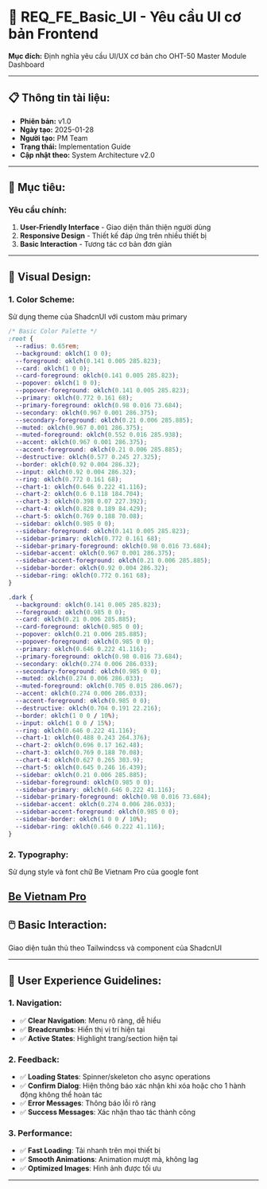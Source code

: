 # 🎨 REQ_FE_Basic_UI - Yêu cầu UI cơ bản Frontend

**Mục đích:** Định nghĩa yêu cầu UI/UX cơ bản cho OHT-50 Master Module Dashboard

---

## 📋 **Thông tin tài liệu:**
- **Phiên bản:** v1.0
- **Ngày tạo:** 2025-01-28
- **Người tạo:** PM Team
- **Trạng thái:** Implementation Guide
- **Cập nhật theo:** System Architecture v2.0

---

## 🎯 **Mục tiêu:**

### **Yêu cầu chính:**
1. **User-Friendly Interface** - Giao diện thân thiện người dùng
2. **Responsive Design** - Thiết kế đáp ứng trên nhiều thiết bị
3. **Basic Interaction** - Tương tác cơ bản đơn giản

---

## 🎨 **Visual Design:**

### **1. Color Scheme:**
Sử dụng theme của ShadcnUI với custom màu primary

```css
/* Basic Color Palette */
:root {
  --radius: 0.65rem;
  --background: oklch(1 0 0);
  --foreground: oklch(0.141 0.005 285.823);
  --card: oklch(1 0 0);
  --card-foreground: oklch(0.141 0.005 285.823);
  --popover: oklch(1 0 0);
  --popover-foreground: oklch(0.141 0.005 285.823);
  --primary: oklch(0.772 0.161 68);
  --primary-foreground: oklch(0.98 0.016 73.684);
  --secondary: oklch(0.967 0.001 286.375);
  --secondary-foreground: oklch(0.21 0.006 285.885);
  --muted: oklch(0.967 0.001 286.375);
  --muted-foreground: oklch(0.552 0.016 285.938);
  --accent: oklch(0.967 0.001 286.375);
  --accent-foreground: oklch(0.21 0.006 285.885);
  --destructive: oklch(0.577 0.245 27.325);
  --border: oklch(0.92 0.004 286.32);
  --input: oklch(0.92 0.004 286.32);
  --ring: oklch(0.772 0.161 68);
  --chart-1: oklch(0.646 0.222 41.116);
  --chart-2: oklch(0.6 0.118 184.704);
  --chart-3: oklch(0.398 0.07 227.392);
  --chart-4: oklch(0.828 0.189 84.429);
  --chart-5: oklch(0.769 0.188 70.08);
  --sidebar: oklch(0.985 0 0);
  --sidebar-foreground: oklch(0.141 0.005 285.823);
  --sidebar-primary: oklch(0.772 0.161 68);
  --sidebar-primary-foreground: oklch(0.98 0.016 73.684);
  --sidebar-accent: oklch(0.967 0.001 286.375);
  --sidebar-accent-foreground: oklch(0.21 0.006 285.885);
  --sidebar-border: oklch(0.92 0.004 286.32);
  --sidebar-ring: oklch(0.772 0.161 68);
}

.dark {
  --background: oklch(0.141 0.005 285.823);
  --foreground: oklch(0.985 0 0);
  --card: oklch(0.21 0.006 285.885);
  --card-foreground: oklch(0.985 0 0);
  --popover: oklch(0.21 0.006 285.885);
  --popover-foreground: oklch(0.985 0 0);
  --primary: oklch(0.646 0.222 41.116);
  --primary-foreground: oklch(0.98 0.016 73.684);
  --secondary: oklch(0.274 0.006 286.033);
  --secondary-foreground: oklch(0.985 0 0);
  --muted: oklch(0.274 0.006 286.033);
  --muted-foreground: oklch(0.705 0.015 286.067);
  --accent: oklch(0.274 0.006 286.033);
  --accent-foreground: oklch(0.985 0 0);
  --destructive: oklch(0.704 0.191 22.216);
  --border: oklch(1 0 0 / 10%);
  --input: oklch(1 0 0 / 15%);
  --ring: oklch(0.646 0.222 41.116);
  --chart-1: oklch(0.488 0.243 264.376);
  --chart-2: oklch(0.696 0.17 162.48);
  --chart-3: oklch(0.769 0.188 70.08);
  --chart-4: oklch(0.627 0.265 303.9);
  --chart-5: oklch(0.645 0.246 16.439);
  --sidebar: oklch(0.21 0.006 285.885);
  --sidebar-foreground: oklch(0.985 0 0);
  --sidebar-primary: oklch(0.646 0.222 41.116);
  --sidebar-primary-foreground: oklch(0.98 0.016 73.684);
  --sidebar-accent: oklch(0.274 0.006 286.033);
  --sidebar-accent-foreground: oklch(0.985 0 0);
  --sidebar-border: oklch(1 0 0 / 10%);
  --sidebar-ring: oklch(0.646 0.222 41.116);
}

```

### **2. Typography:**
Sử dụng style và font chữ Be Vietnam Pro của google font

[Be Vietnam Pro](https://fonts.google.com/specimen/Be+Vietnam+Pro)
---

## 🖱️ **Basic Interaction:**
Giao diện tuân thủ theo Tailwindcss và component của ShadcnUI

---
## 🎯 **User Experience Guidelines:**

### **1. Navigation:**
- ✅ **Clear Navigation**: Menu rõ ràng, dễ hiểu
- ✅ **Breadcrumbs**: Hiển thị vị trí hiện tại
- ✅ **Active States**: Highlight trang/section hiện tại

### **2. Feedback:**
- ✅ **Loading States**: Spinner/skeleton cho async operations
- ✅ **Confirm Dialog**: Hiện thông báo xác nhận khi xóa hoặc cho 1 hành động không thể hoàn tác
- ✅ **Error Messages**: Thông báo lỗi rõ ràng
- ✅ **Success Messages**: Xác nhận thao tác thành công

### **3. Performance:**
- ✅ **Fast Loading**: Tải nhanh trên mọi thiết bị
- ✅ **Smooth Animations**: Animation mượt mà, không lag
- ✅ **Optimized Images**: Hình ảnh được tối ưu

---
